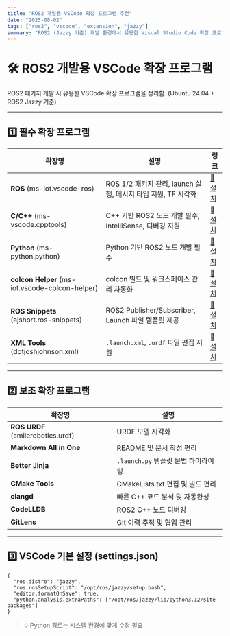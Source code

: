 ```yaml
---
title: "ROS2 개발용 VSCode 확장 프로그램 추천"
date: "2025-08-02"
tags: ["ros2", "vscode", "extension", "jazzy"]
summary: "ROS2 (Jazzy 기준) 개발 환경에서 유용한 Visual Studio Code 확장 프로그램 목록 및 기본 설정 정리"
---
```


# 🛠️ ROS2 개발용 VSCode 확장 프로그램

ROS2 패키지 개발 시 유용한 VSCode 확장 프로그램을 정리함. (Ubuntu 24.04 + ROS2 Jazzy 기준)

---

## 1️⃣ 필수 확장 프로그램

| 확장명                                          | 설명                                                          | 링크                                                                                       |
| ----------------------------------------------- | ------------------------------------------------------------- | ------------------------------------------------------------------------------------------ |
| **ROS** (ms-iot.vscode-ros)                     | ROS 1/2 패키지 관리, launch 실행, 메시지 타입 지원, TF 시각화 | [🔗 설치](https://marketplace.visualstudio.com/items?itemName=ms-iot.vscode-ros)           |
| **C/C++** (ms-vscode.cpptools)                  | C++ 기반 ROS2 노드 개발 필수, IntelliSense, 디버깅 지원       | [🔗 설치](https://marketplace.visualstudio.com/items?itemName=ms-vscode.cpptools)          |
| **Python** (ms-python.python)                   | Python 기반 ROS2 노드 개발 필수                               | [🔗 설치](https://marketplace.visualstudio.com/items?itemName=ms-python.python)            |
| **colcon Helper** (ms-iot.vscode-colcon-helper) | colcon 빌드 및 워크스페이스 관리 자동화                       | [🔗 설치](https://marketplace.visualstudio.com/items?itemName=ms-iot.vscode-colcon-helper) |
| **ROS Snippets** (ajshort.ros-snippets)         | ROS2 Publisher/Subscriber, Launch 파일 템플릿 제공            | [🔗 설치](https://marketplace.visualstudio.com/items?itemName=ajshort.ros-snippets)        |
| **XML Tools** (dotjoshjohnson.xml)              | `.launch.xml`, `.urdf` 파일 편집 지원                         | [🔗 설치](https://marketplace.visualstudio.com/items?itemName=DotJoshJohnson.xml)          |

---

## 2️⃣ 보조 확장 프로그램

| 확장명                            | 설명                                |
| --------------------------------- | ----------------------------------- |
| **ROS URDF** (smilerobotics.urdf) | URDF 모델 시각화                    |
| **Markdown All in One**           | README 및 문서 작성 편리            |
| **Better Jinja**                  | `.launch.py` 템플릿 문법 하이라이팅 |
| **CMake Tools**                   | CMakeLists.txt 편집 및 빌드 편리    |
| **clangd**                        | 빠른 C++ 코드 분석 및 자동완성      |
| **CodeLLDB**                      | ROS2 C++ 노드 디버깅                |
| **GitLens**                       | Git 이력 추적 및 협업 관리          |

---

## 3️⃣ VSCode 기본 설정 (settings.json)

```jsonc
{
  "ros.distro": "jazzy",
  "ros.rosSetupScript": "/opt/ros/jazzy/setup.bash",
  "editor.formatOnSave": true,
  "python.analysis.extraPaths": ["/opt/ros/jazzy/lib/python3.12/site-packages"]
}
```

> 💡 Python 경로는 시스템 환경에 맞게 수정 필요
